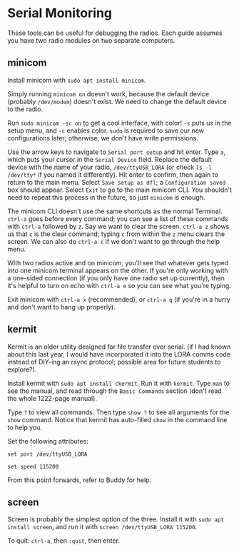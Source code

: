 # Serial Monitoring

These tools can be useful for debugging the radios. Each guide assumes you have two radio modules on two separate computers.

## minicom

Install minicom with `sudo apt install minicom`.

Simply running `minicom on` doesn't work, because the default device (probably `/dev/modem`) doesn't exist. We need to change the default device to the radio.

Run `sudo minicom -sc on` to get a cool interface, with color! `-s` puts us in the setup menu, and `-c` enables color. `sudo` is required to save our new configurations later; otherwise, we don't have write permissions.

Use the arrow keys to navigate to `Serial port setup` and hit enter. Type `a`, which puts your cursor in the `Serial Device` field. Replace the default device with the name of your radio, `/dev/ttyUSB_LORA` (or check `ls -l /dev/tty*` if you named it differently). Hit enter to confirm, then again to return to the main menu. Select `Save setup as dfl`; a `Configuration saved` box should appear. Select `Exit` to go to the main minicom CLI. You shouldn't need to repeat this process in the future, so just `minicom` is enough.

The minicom CLI doesn't use the same shortcuts as the normal Terminal. `ctrl-a` goes before every command; you can see a list of these commands with `ctrl-a` followed by `z`. Say we want to clear the screen. `ctrl-a z` shows us that `c` is the clear command; typing `c` from within the `z` menu clears the screen. We can also do `ctrl-a c` if we don't want to go through the help menu.

With two radios active and on minicom, you'll see that whatever gets typed into one minicom terminal appears on the other. If you're only working with a one-sided connection (if you only have one radio set up currently), then it's helpful to turn on echo with `ctrl-a e` so you can see what you're typing.

Exit minicom with `ctrl-a x` (recommended), or `ctrl-a q` (if you're in a hurry and don't want to hang up properly).

## kermit

Kermit is an older utility designed for file transfer over serial. (if I had known about this last year, I would have incorporated it into the LORA comms code instead of DIY-ing an rsync protocol; possible area for future students to explore?).

Install kermit with `sudo apt install ckermit`. Run it with `kermit`. Type `man` to see the manual, and read through the `Basic Commands` section (don't read the whole 1222-page manual).

Type `?` to view all commands. Then type `show ?` to see all arguments for the `show` command. Notice that kermit has auto-filled `show` in the command line to help you.

Set the following attributes:

`set port /dev/ttyUSB_LORA`

`set speed 115200`

From this point forwards, refer to Buddy for help.

## screen

Screen is probably the simplest option of the three. Install it with `sudo apt install screen`, and run it with `screen /dev/ttyUSB_LORA 115200`.

To quit: `ctrl-a`, then `:quit`, then enter.
